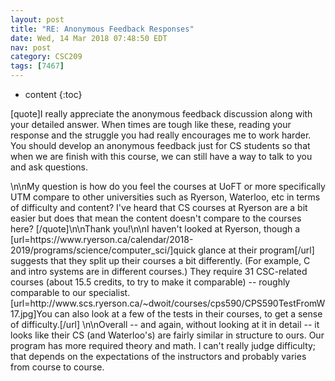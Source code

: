 ```yaml
---
layout: post
title: "RE: Anonymous Feedback Responses"
date: Wed, 14 Mar 2018 07:48:50 EDT
nav: post
category: CSC209
tags: [7467]
---
```


* content
{:toc}

[quote]I really appreciate the anonymous feedback discussion along with your detailed answer. When times are tough like these, reading your response and the struggle you had really encourages me to work harder. You should develop an anonymous feedback just for CS students so that when we are finish with this course, we can still have a way to talk to you and ask questions.
<!-- more -->
<p>\n\nMy question is how do you feel the courses at UoFT or more specifically UTM compare to other universities such as Ryerson, Waterloo, etc in terms of difficulty and content? I've heard that CS courses at Ryerson are a bit easier but does that mean the content doesn't compare to the courses here? [/quote]\n\nThank you!\n\nI haven't looked at Ryerson, though a [url=https://www.ryerson.ca/calendar/2018-2019/programs/science/computer_sci/]quick glance at their program[/url] suggests that they split up their courses a bit differently. (For example, C and intro systems are in different courses.) They require 31 CSC-related courses (about 15.5 credits, to try to make it comparable) -- roughly comparable to our specialist. [url=http://www.scs.ryerson.ca/~dwoit/courses/cps590/CPS590TestFromW17.jpg]You can also look at a few of the tests in their courses, to get a sense of difficulty.[/url] \n\nOverall -- and again, without looking at it in detail -- it looks like their CS (and Waterloo's) are fairly similar in structure to ours. Our program has more required theory and math. I can't really judge difficulty; that depends on the expectations of the instructors and probably varies from course to course.</p>
